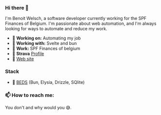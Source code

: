 ### Hi there 👋

I'm Benoit Welsch, a software developer currently working for the SPF Finances of Belgium.
I'm passionate about web automation, and I'm always looking for ways to automate and reduce my work.

- 🔭 **Working on:** Automating my job
- 🌱 **Working with:** Svelte and bun
- 🏬 **Work:** SPF Finances of belgium
- 🐌 **Strava** [Profile](https://www.strava.com/athletes/129479586)
- 🔗 [Web site](https://lv0.eu "You are lost")

### Stack
- 🛌 [BEDS](https://github.com/Benoit-Welsch/devC_BEDS) (Bun, Elysia, Drizzle, SQlite)

### 📫 How to reach me:

You don't and why would you 😅.
